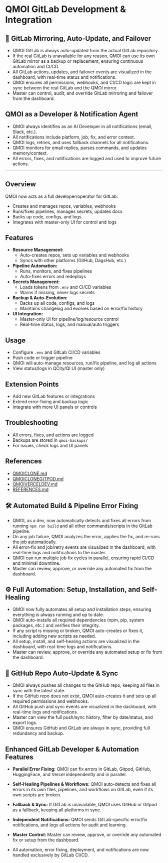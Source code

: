 # QMOI GitLab Development & Integration

## 🚀 GitLab Mirroring, Auto-Update, and Failover
- QMOI GitLab is always auto-updated from the actual GitLab repository.
- If the real GitLab is unavailable for any reason, QMOI can use its own GitLab mirror as a backup or replacement, ensuring continuous automation and CI/CD.
- All GitLab actions, updates, and failover events are visualized in the dashboard, with real-time status and notifications.
- QMOI ensures all permissions, webhooks, and CI/CD logic are kept in sync between the real GitLab and the QMOI mirror.
- Master can control, audit, and override GitLab mirroring and failover from the dashboard.

## QMOI as a Developer & Notification Agent
- QMOI always identifies as an AI Developer in all notifications (email, Slack, etc.).
- All notifications include platform, job, fix, and error context.
- QMOI logs, retries, and uses fallback channels for all notifications.
- QMOI monitors for email replies, parses commands, and updates memory/context.
- All errors, fixes, and notifications are logged and used to improve future actions.

---

## Overview
QMOI now acts as a full developer/operator for GitLab:
- Creates and manages repos, variables, webhooks
- Runs/fixes pipelines, manages secrets, updates docs
- Backs up code, configs, and logs
- Integrates with master-only UI for control and logs

## Features
- **Resource Management:**
  - Auto-creates repos, sets up variables and webhooks
  - Syncs with other platforms (GitHub, DagsHub, etc.)
- **Pipeline Automation:**
  - Runs, monitors, and fixes pipelines
  - Auto-fixes errors and redeploys
- **Secrets Management:**
  - Loads tokens from `.env` and CI/CD variables
  - Warns if missing, never logs secrets
- **Backup & Auto-Evolution:**
  - Backs up all code, configs, and logs
  - Maintains changelog and evolves based on error/fix history
- **UI Integration:**
  - Master-only UI for pipeline/log/resource control
  - Real-time status, logs, and manual/auto triggers

## Usage
- Configure `.env` and GitLab CI/CD variables
- Push code or trigger pipeline
- QMOI will auto-manage resources, run/fix pipeline, and log all actions
- View status/logs in QCity/QI UI (master only)

## Extension Points
- Add new GitLab features or integrations
- Extend error-fixing and backup logic
- Integrate with more UI panels or controls

## Troubleshooting
- All errors, fixes, and actions are logged
- Backups are stored in `qmoi-backups/`
- For issues, check logs and UI panels

## References
- [QMOICLONE.md](./QMOICLONE.md)
- [QMOICLONEGITPOD.md](./QMOICLONEGITPOD.md)
- [QMOIVERCELDEV.md](./QMOIVERCELDEV.md)
- [REFERENCES.md](./REFERENCES.md) 

## 🛠️ Automated Build & Pipeline Error Fixing
- QMOI, as a dev, now automatically detects and fixes all errors from running `npm run build` and all other commands/scripts in the GitLab pipeline.
- On any job failure, QMOI analyzes the error, applies the fix, and re-runs the job automatically.
- All error-fix and job/retry events are visualized in the dashboard, with real-time logs and notifications to the master.
- QMOI can run multiple job fix cycles in parallel, ensuring rapid CI/CD and minimal downtime.
- Master can review, approve, or override any automated fix from the dashboard. 

## ⚙️ Full Automation: Setup, Installation, and Self-Healing
- QMOI now fully automates all setup and installation steps, ensuring everything is always running and up to date.
- QMOI auto-installs all required dependencies (npm, pip, system packages, etc.) and verifies their integrity.
- If any script is missing or broken, QMOI auto-creates or fixes it, including adding new scripts as needed.
- All setup, install, and self-healing actions are visualized in the dashboard, with real-time logs and notifications.
- Master can review, approve, or override any automated setup or fix from the dashboard.

## 🔄 GitHub Repo Auto-Update & Sync
- QMOI always pushes all changes to the GitHub repo, keeping all files in sync with the latest state.
- If the GitHub repo does not exist, QMOI auto-creates it and sets up all required permissions and webhooks.
- All GitHub push and sync events are visualized in the dashboard, with real-time logs and notifications.
- Master can view the full push/sync history, filter by date/status, and export logs.
- QMOI ensures GitHub and GitLab are always in sync, providing full redundancy and backup. 

## Enhanced GitLab Developer & Automation Features
- **Parallel Error Fixing:** QMOI can fix errors in GitLab, Gitpod, GitHub, HuggingFace, and Vercel independently and in parallel.
- **Self-Healing Pipelines & Workflows:** QMOI auto-detects and fixes all errors in its own files, pipelines, and workflows on GitLab, even if its own scripts are broken.
- **Fallback & Sync:** If GitLab is unavailable, QMOI uses GitHub or Gitpod as a fallback, keeping all platforms in sync.
- **Independent Notifications:** QMOI sends GitLab-specific error/fix notifications, and logs all actions for audit and learning.
- **Master Control:** Master can review, approve, or override any automated fix or setup from the dashboard. 

- All automation, error fixing, deployment, and notifications are now handled exclusively by GitLab CI/CD. 